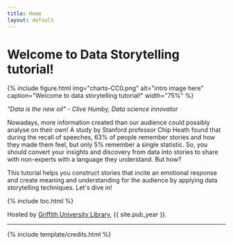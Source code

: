 ```yaml
---
title: Home
layout: default
---
```


# Welcome to Data Storytelling tutorial!
{% include figure.html img="charts-CC0.png" alt="intro image here" caption="Welcome to data storytelling tutorial!" width="75%" %}

*"Data is the new oil" - Clive Humby, Data science innovator*

Nowadays, more information created than our audience could possibly analyse on their own! A study by Stanford professor Chip Heath found that during the recall of speeches, 63% of people remember stories and how they made them feel, but only 5% remember a single statistic. So, you should convert your insights and discovery from data into stories to share with non-experts with a language they understand. But how?


This tutorial helps you construct stories that incite an emotional response and create meaning and understanding for the audience by applying data storytelling techniques. Let's dive in!

{% include toc.html %}

Hosted by [Griffith University Library](http://www.lib.uidaho.edu/), {{ site.pub_year }}.

------

{% include template/credits.html %}
